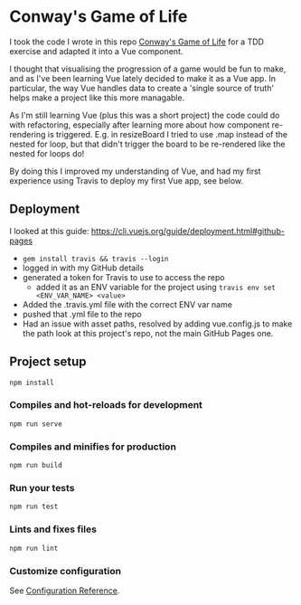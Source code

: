 # Conway's Game of Life

I took the code I wrote in this repo [Conway's Game of Life](https://github.com/SarahFrench/ConwayGameOfLife) for a TDD exercise and adapted it into a Vue component.

I thought that visualising the progression of a game would be fun to make, and as I've been learning Vue lately decided to make it as a Vue app. In particular, the way Vue handles data to create a 'single source of truth' helps make a project like this more managable.

As I'm still learning Vue (plus this was a short project) the code could do with refactoring, especially after learning more about how component re-rendering is triggered. E.g. in resizeBoard I tried to use <array>.map instead of the nested for loop, but that didn't trigger the board to be re-rendered like the nested for loops do!

By doing this I improved my understanding of Vue, and had my first experience using Travis to deploy my first Vue app, see below.

## Deployment

I looked at this guide: https://cli.vuejs.org/guide/deployment.html#github-pages

- `gem install travis && travis --login`
- logged in with my GitHub details
- generated a token for Travis to use to access the repo
  - added it as an ENV variable for the project using `travis env set <ENV_VAR_NAME> <value>`
- Added the .travis.yml file with the correct ENV var name
- pushed that .yml file to the repo
- Had an issue with asset paths, resolved by adding vue.config.js to make the path look at this project's repo, not the main GitHub Pages one.

## Project setup
```
npm install
```

### Compiles and hot-reloads for development
```
npm run serve
```

### Compiles and minifies for production
```
npm run build
```

### Run your tests
```
npm run test
```

### Lints and fixes files
```
npm run lint
```

### Customize configuration
See [Configuration Reference](https://cli.vuejs.org/config/).
